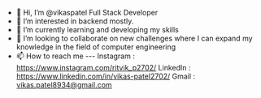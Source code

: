 - 👋 Hi, I’m @vikaspatel Full Stack Developer
- 👀 I’m interested in backend mostly.
- 🌱 I’m currently learning and developing my skills
- 💞️ I’m looking to collaborate on new challenges where I can expand my knowledge in the field of computer engineering
- 📫 How to reach me ---
                        Instagram : https://www.instagram.com/ritvik_p2702/ 
                        LinkedIn : https://www.linkedin.com/in/vikas-patel2702/ 
                        Gmail : vikas.patel8934@gmail.com

<!---
vikas2702/vikas2702 is a ✨ special ✨ repository because its `README.md` (this file) appears on your GitHub profile.
You can click the Preview link to take a look at your changes.
--->
